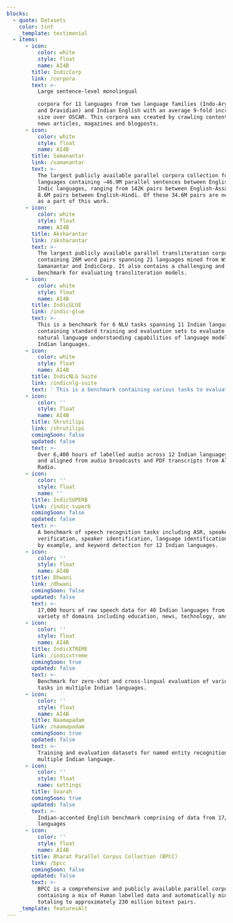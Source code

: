 ```yaml
---
blocks:
  - quote: Datasets
    color: tint
    _template: testimonial
  - items:
      - icon:
          color: white
          style: float
          name: AI4B
        title: IndicCorp
        link: /corpora
        text: >-
          Large sentence-level monolingual

          corpora for 11 languages from two language families (Indo-Aryan branch
          and Dravidian) and Indian English with an average 9-fold increase in
          size over OSCAR. This corpora was created by crawling content from
          news articles, magazines and blogposts.
      - icon:
          color: white
          style: float
          name: AI4B
        title: Samanantar
        link: /samanantar
        text: >-
          The largest publicly available parallel corpora collection for Indic
          languages containing ∼46.9M parallel sentences between English and 11
          Indic languages, ranging from 142K pairs between English-Assamese to
          8.6M pairs between English-Hindi. Of these 34.6M pairs are newly mined
          as a part of this work.
      - icon:
          color: white
          style: float
          name: AI4B
        title: Aksharantar
        link: /aksharantar
        text: >-
          The largest publicly available parallel transliteration corpora
          containing 26M word pairs spanning 21 languages mined from Wikidata,
          Samanantar and IndicCorp. It also contains a challenging and diverse
          benchmark for evaluating transliteration models.
      - icon:
          color: white
          style: float
          name: AI4B
        title: IndicGLUE
        link: /indic-glue
        text: >-
          This is a benchmark for 6 NLU tasks spanning 11 Indian languages
          containing standard training and evaluation sets to evaluate the
          natural language understanding capabilities of language models for
          Indian languages.  
      - icon:
          color: white
          style: float
          name: AI4B
        title: IndicNLG Suite
        link: /indicnlg-suite
        text: ' This is a benchmark containing various tasks to evaluate the natural language generation capabilities of language models for Indian languages.'
      - icon:
          color: ''
          style: float
          name: AI4B
        title: Shrutilipi
        link: /shrutilipi
        comingSoon: false
        updated: false
        text: >-
          Over 6,400 hours of labelled audio across 12 Indian languages mined
          and aligned from audio broadcasts and PDF transcripts from All India
          Radio.
      - icon:
          color: ''
          style: float
          name: ''
        title: IndicSUPERB
        link: /indic-superb
        comingSoon: false
        updated: false
        text: >-
          A benchmark of speech recognition tasks including ASR, speaker
          verification, speaker identification, language identification, query
          by example, and keyword detection for 12 Indian languages.
      - icon:
          color: ''
          style: float
          name: AI4B
        title: Dhwani
        link: /dhwani
        comingSoon: false
        updated: false
        text: >-
          17,000 hours of raw speech data for 40 Indian languages from a wide
          variety of domains including education, news, technology, and finance.
      - icon:
          color: ''
          style: float
          name: AI4B
        title: IndicXTREME
        link: /indicxtreme
        comingSoon: true
        updated: false
        text: >-
          Benchmark for zero-shot and cross-lingual evaluation of various NLU
          tasks in multiple Indian languages.
      - icon:
          color: ''
          style: float
          name: AI4B
        title: Naamapadam
        link: /naamapadam
        comingSoon: true
        updated: false
        text: >-
          Training and evaluation datasets for named entity recognition in
          multiple Indian language.
      - icon:
          color: ''
          style: float
          name: settings
        title: Svarah
        comingSoon: true
        updated: false
        text: >-
          Indian-accented English benchmark comprising of data from 17/22 Indian
          languages
      - icon:
          color: ''
          style: float
          name: AI4B
        title: Bharat Parallel Corpus Collection (BPCC)
        link: /bpcc
        comingSoon: false
        updated: false
        text: >-
          BPCC is a comprehensive and publicly available parallel corpus
          containing a mix of Human labelled data and automatically mined data;
          totaling to approximately 230 million bitext pairs.
    _template: featuresAlt
---
```


